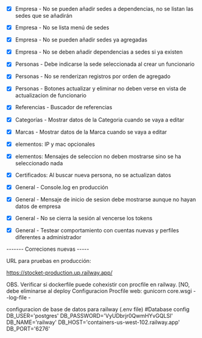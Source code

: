 * [X] Empresa - No se pueden añadir sedes a dependencias, no se listan las sedes que se añadirán
* [X] Empresa - No se lista menú de sedes
* [X] Empresa - No se pueden añadir sedes ya agregadas
* [X] Empresa - No se deben añadir dependencias a sedes si ya existen
* [X] Personas - Debe indicarse la sede seleccionada al crear un funcionario
* [X] Personas - No se renderizan registros por orden de agregado
* [X] Personas - Botones actualizar y eliminar no deben verse en vista de actualizacion de funcionario
* [X] Referencias - Buscador de referencias
* [X] Categorías - Mostrar datos de la Categoria cuando se vaya a editar
* [X] Marcas - Mostrar datos de la Marca cuando se vaya a editar
* [X] elementos: IP y mac opcionales
* [X] elementos: Mensajes de seleccion no deben mostrarse sino se ha seleccionado nada
* [X] Certificados: Al buscar nueva persona, no se actualizan datos
* [X] General - Console.log en producción
* [X] General - Mensaje de inicio de sesion debe mostrarse aunque no hayan datos de empresa
* [X] General - No se cierra la sesión al vencerse los tokens
* [X] General - Testear comportamiento con cuentas nuevas y perfiles diferentes a administrador



------- Correciones nuevas -----

URL para pruebas en producción:

https://stocket-production.up.railway.app/



OBS. Verificar si dockerfile puede cohexistir con procfile en railway. [NO, debe eliminarse al deploy
Configuracion Procfile
web: gunicorn core.wsgi --log-file -

configuracion de base de datos para railway (.env file)
#Database config
DB_USER='postgres'
DB_PASSWORD='VyUDbrjr0QwmHYvGQLSl'
DB_NAME='railway'
DB_HOST='containers-us-west-102.railway.app'
DB_PORT='6276'
